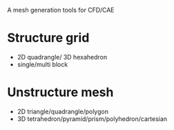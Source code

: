 A mesh generation tools for CFD/CAE

# Structure grid
- 2D quadrangle/ 3D hexahedron
- single/multi block

# Unstructure mesh
- 2D triangle/quadrangle/polygon
- 3D tetrahedron/pyramid/prism/polyhedron/cartesian
